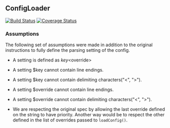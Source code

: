 ## ConfigLoader

[![Build Status](https://travis-ci.org/alexflav23/twitter-ex.svg?branch=master)](https://travis-ci.org/alexflav23/twitter-ex) [![Coverage Status](https://coveralls.io/repos/github/alexflav23/twitter-ex/badge.svg?branch=master)](https://coveralls.io/github/alexflav23/twitter-ex?branch=master)

### Assumptions

The following set of assumptions were made in addition to the original
instructions to fully define the parsing setting of the config.

- A setting is defined as $key<$override>
- A setting $key cannot contain line endings.
- A setting $key cannot contain delimiting characters("<", ">").
- A setting $override cannot contain line endings.
- A setting $override cannot contain delimiting characters("<", ">").

- We are respecting the original spec by allowing the last override
defined on the string to have priority. Another way would be to respect
the other defined in the list of overrides passed to `loadConfig()`.